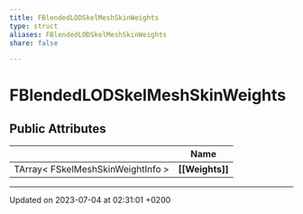 ```yaml
---
title: FBlendedLODSkelMeshSkinWeights
type: struct
aliases: FBlendedLODSkelMeshSkinWeights
share: false

---
```


# FBlendedLODSkelMeshSkinWeights





## Public Attributes

|                | Name           |
| -------------- | -------------- |
| TArray< FSkelMeshSkinWeightInfo > | **[[Weights]]**  |

-------------------------------

Updated on 2023-07-04 at 02:31:01 +0200